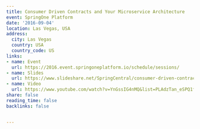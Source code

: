 ```yaml
---
title: Consumer Driven Contracts and Your Microservice Architecture
event: SpringOne Platform
date: '2016-09-04'
location: Las Vegas, USA
address:
  city: Las Vegas
  country: USA
  country_code: US
links:
- name: Event
  url: https://2016.event.springoneplatform.io/schedule/sessions/
- name: Slides
  url: https://www.slideshare.net/SpringCentral/consumer-driven-contracts-and-your-microservice-architecture-64844061
- name: Video
  url: https://www.youtube.com/watch?v=YnGssIG4nMQ&list=PLAdzTan_eSPQ1fuLSBhyB4eEZF7JQM0Mx&index=138
share: false
reading_time: false
backlinks: false


---
```


